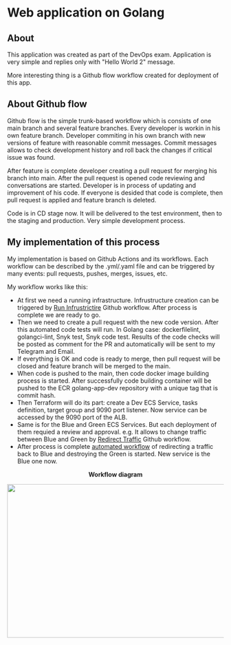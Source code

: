 # Web application on Golang

## About

This application was created as part of the DevOps exam. Application is very simple and replies only with "Hello World 2" message. 

More interesting thing is a Github flow workflow created for deployment of this app.

## About Github flow

Github flow is the simple trunk-based workflow which is consists of one main branch and several feature branches. Every developer is workin in his own feature branch. Developer commiting in his own branch with new versions of feature with reasonable commit messages. Commit messages allows to check development history and roll back the changes if critical issue was found. 

After feature is complete developer creating a pull request for merging his branch into main. After the pull request is opened code reviewing and conversations are started. Developer is in process of updating and improvement of his code. If everyone is desided that code is complete, then pull request is applied and feature branch is deleted. 

Code is in CD stage now. It will be delivered to the test environment, then to the staging and production. Very simple development process. 

## My implementation of this process

My implementation is based on Github Actions and its workflows. Each workflow can be described by the .yml/.yaml file and can be triggered by many events: pull requests, pushes, merges, issues, etc. 

My workflow works like this:

* At first we need a running infrastructure. Infrustructure creation can be triggered by [Run Infrustrictire](https://github.com/RainbowGravity/golang-app/actions/workflows/run_infrastructure.yml) Github workflow. After process is complete we are ready to go.
* Then we need to create a pull request with the new code version. After this automated code tests will run. In Golang case: dockerfilelint, golangci-lint, Snyk test, Snyk code test. Results of the code checks will be posted as comment for the PR and automatically will be sent to my Telegram and Email. 
* If everything is OK and code is ready to merge, then pull request will be closed and feature branch will be merged to the main. 
* When code is pushed to the main, then code docker image building process is started. After successfully code building container will be pushed to the ECR golang-app-dev repository with a unique tag that is commit hash.
* Then Terraform will do its part: create a Dev ECS Service, tasks definition, target group and 9090 port listener. Now service can be accessed by the 9090 port of the ALB.
* Same is for the Blue and Green ECS Services. But each deployment of them requied a review and approval. e.g. It allows to change traffic between Blue and Green by [Redirect Traffic](https://github.com/RainbowGravity/golang-app/actions/workflows/redirect_traffic.yml) Github workflow.
* After process is complete [automated workflow](https://github.com/RainbowGravity/golang-app/actions/workflows/destroy_gruen.yml) of redirecting a traffic back to Blue and destroying the Green is started. New service is the Blue one now.

<p align=center><b>Workflow diagram</b></p>
<p align=center>

  <img width="800" height="357" src="https://user-images.githubusercontent.com/89798605/138447216-636d9cb1-3c6d-4f37-a077-1995d80c2003.png">

</p>
